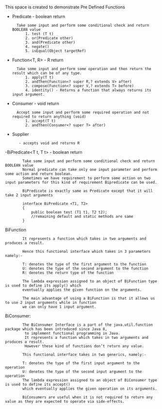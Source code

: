 This space is created to demonstrate Pre Defined Functions    

- Predicate<T t> - boolean return 
    
        Take some input and perform some conditional check and return BOOLEAN value
            1. test (T t)
            2. or(Predicate other) 
            3. and(Predicate other) 
            4. negate()
            5. isEqual(Object targetRef)

- Function<T, R> - R return 
    
        Take some input and perform some operation and then return the result which can be of any type. 
            1. apply(T t)
            2. andThen(Function<? super R,? extends V> after)
            3. compose(Function<? super V,? extends T> before)
            4. identity() - Returns a function that always returns its input argument.
           
- Consumer<T> - void return 
    
        Accept some input and perform some required operation and not required to return anything (void)
            1. accept(T t)
            2. andThen(Consumer<? super T> after)

- Supplier<R> 
       
         - accepts void and returns R

-BiPredicate<T t, T t> - boolean return 

            Take some input and perform some conditional check and return BOOLEAN value
            Normal predicate can take only one input parameter and perform some action and return boolean. 
            Sometimes we have requirement to perform some action on two input parameters for this kind of requirement Bipredicate can be used.
            
            BiPredicate is exactly same as Predicate except that it will take 2 input arguments
            
            interface BiPredicate <T1, T2>
            {
                public boolean test (T1 t1, T2 t2);
                //remaining default and static methods are same
            }
            
   
BiFunction 

            It represents a function which takes in two arguments and produces a result.
            
            Hence this functional interface which takes in 3 parameters namely:-
            
            T: denotes the type of the first argument to the function
            U: denotes the type of the second argument to the function
            R: denotes the return type of the function
            
            The lambda expression assigned to an object of BiFunction type is used to define its apply() which 
            eventually applies the given function on the arguments. 
            
            The main advantage of using a BiFunction is that it allows us to use 2 input arguments while in function
            we can only have 1 input argument.    
            
            
BiConsumer:

            The BiConsumer Interface is a part of the java.util.function package which has been introduced since Java 8,
             to implement functional programming in Java. 
             It represents a function which takes in two arguments and produces a result. 
             However these kind of functions don’t return any value.
            
            This functional interface takes in two generics, namely:-
            
            T: denotes the type of the first input argument to the operation
            U: denotes the type of the second input argument to the operation
            The lambda expression assigned to an object of BiConsumer type is used to define its accept() 
            which eventually applies the given operation on its arguments.
            
            BiConsumers are useful when it is not required to return any value as they are expected to operate via side-effects.            


